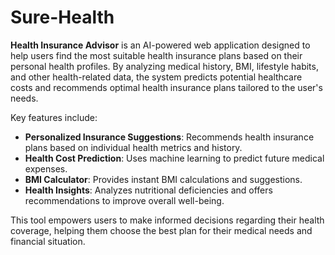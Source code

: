 # Sure-Health


**Health Insurance Advisor** is an AI-powered web application designed to help users find the most suitable health insurance plans based on their personal health profiles. By analyzing medical history, BMI, lifestyle habits, and other health-related data, the system predicts potential healthcare costs and recommends optimal health insurance plans tailored to the user's needs.

Key features include:

- **Personalized Insurance Suggestions**: Recommends health insurance plans based on individual health metrics and history.
- **Health Cost Prediction**: Uses machine learning to predict future medical expenses.
- **BMI Calculator**: Provides instant BMI calculations and suggestions.
- **Health Insights**: Analyzes nutritional deficiencies and offers recommendations to improve overall well-being.

This tool empowers users to make informed decisions regarding their health coverage, helping them choose the best plan for their medical needs and financial situation.
